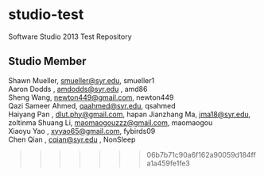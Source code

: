 studio-test
===========

Software Studio 2013 Test Repository

## Studio Member

Shawn Mueller, smueller@syr.edu, smueller1   
Aaron Dodds  , amdodds@syr.edu , amd86  
Sheng Wang, newton449@gmail.com, newton449  
Qazi Sameer Ahmed, qaahmed@syr.edu, qsahmed  
Haiyang Pan , dlut.phy@gmail.com, hapan
Jianzhang Ma, jma18@syr.edu, zoltinma
Shuang Li, maomaogouzzz@gmail.com, maomaogou  
Xiaoyu Yao   , xyyao65@gmail.com, fybirds09  
Chen Qian    , cqian@syr.edu   , NonSleep  
>>>>>>> 06b7b71c90a6f162a90059d184ffa1a459fe1fe3
